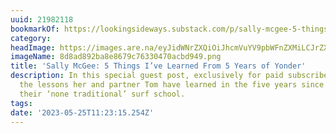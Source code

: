 ```yaml
---
uuid: 21982118
bookmarkOf: https://lookingsideways.substack.com/p/sally-mcgee-5-things-ive-learned
category: 
headImage: https://images.are.na/eyJidWNrZXQiOiJhcmVuYV9pbWFnZXMiLCJrZXkiOiIyMTk4MjExOC9vcmlnaW5hbF84ZDhhZDg5MmJhOGU4Njc5Yzc2MzMwNDcwYWNiZDk0OS5wbmciLCJlZGl0cyI6eyJyZXNpemUiOnsid2lkdGgiOjEyMDAsImhlaWdodCI6MTIwMCwiZml0IjoiaW5zaWRlIiwid2l0aG91dEVubGFyZ2VtZW50Ijp0cnVlfSwid2VicCI6eyJxdWFsaXR5Ijo5MH0sImpwZWciOnsicXVhbGl0eSI6OTB9LCJyb3RhdGUiOm51bGx9fQ==?bc=0
imageName: 8d8ad892ba8e8679c76330470acbd949.png
title: 'Sally McGee: 5 Things I’ve Learned From 5 Years of Yonder'
description: In this special guest post, exclusively for paid subscribers, Sal shares
  the lessons her and partner Tom have learned in the five years since they set up
  their ‘none traditional’ surf school.
tags: 
date: '2023-05-25T11:23:15.254Z'
---
```

